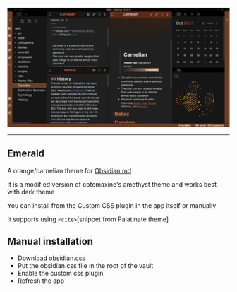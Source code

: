 ![Example](example.png)

---

## Emerald
A orange/carnelian theme for [Obsidian.md](https://obsidian.md/)

It is a modified version of cotemaxine's amethyst theme and works best with dark theme

You can install from the Custom CSS plugin in the app itself or manually

It supports using `<cite>`[snippet from Palatinate theme]
  
## Manual installation
- Download obsidian.css
- Put the obsidian.css file in the root of the vault
- Enable the custom css plugin
- Refresh the app
